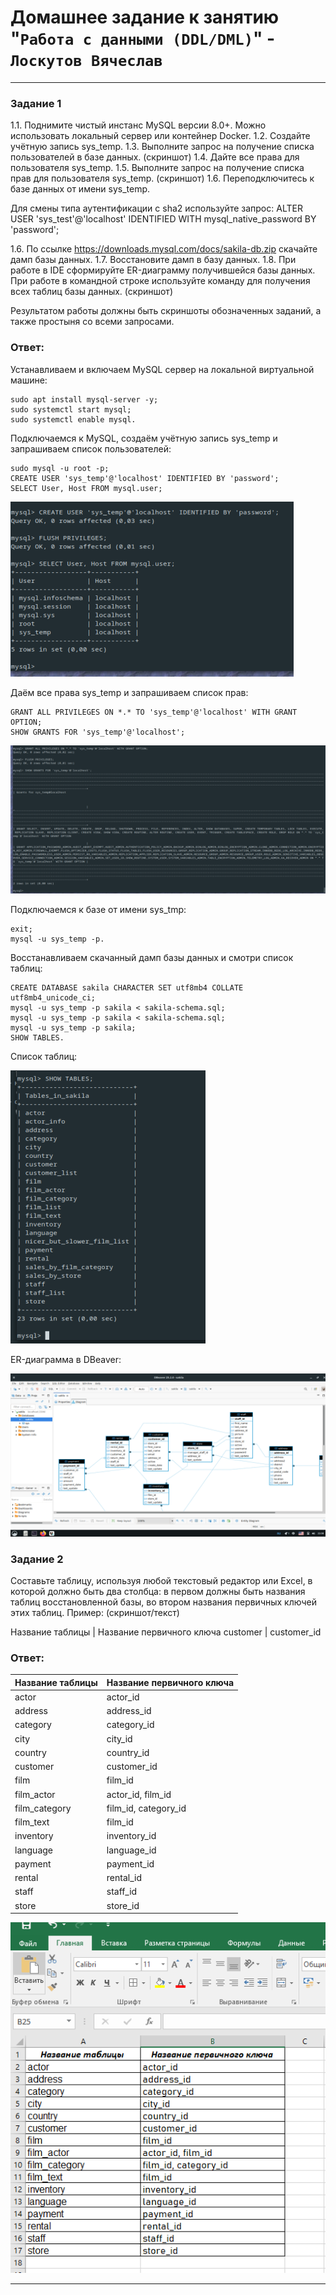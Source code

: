 # Домашнее задание к занятию "`Работа с данными (DDL/DML)`" - `Лоскутов Вячеслав`

---

### Задание 1

1.1. Поднимите чистый инстанс MySQL версии 8.0+. Можно использовать локальный сервер или контейнер Docker.
1.2. Создайте учётную запись sys_temp.
1.3. Выполните запрос на получение списка пользователей в базе данных. (скриншот)
1.4. Дайте все права для пользователя sys_temp.
1.5. Выполните запрос на получение списка прав для пользователя sys_temp. (скриншот)
1.6. Переподключитесь к базе данных от имени sys_temp.

Для смены типа аутентификации с sha2 используйте запрос:
ALTER USER 'sys_test'@'localhost' IDENTIFIED WITH mysql_native_password BY 'password';

1.6. По ссылке https://downloads.mysql.com/docs/sakila-db.zip скачайте дамп базы данных.
1.7. Восстановите дамп в базу данных.
1.8. При работе в IDE сформируйте ER-диаграмму получившейся базы данных. При работе в командной строке используйте команду для получения всех таблиц базы данных. (скриншот)

Результатом работы должны быть скриншоты обозначенных заданий, а также простыня со всеми запросами.

### Ответ:

Устанавливаем и включаем MySQL сервер на локальной виртуальной машине:
```
sudo apt install mysql-server -y;
sudo systemctl start mysql;
sudo systemctl enable mysql.
```
Подключаемся к MySQL, создаём учётную запись sys_temp и запрашиваем список пользователей:
```
sudo mysql -u root -p;
CREATE USER 'sys_temp'@'localhost' IDENTIFIED BY 'password';
SELECT User, Host FROM mysql.user;
```
![users](https://github.com/NightWalkerZ488/hw-ddl/blob/main/users1.PNG)

Даём все права sys_temp и запрашиваем список прав:
```
GRANT ALL PRIVILEGES ON *.* TO 'sys_temp'@'localhost' WITH GRANT OPTION;
SHOW GRANTS FOR 'sys_temp'@'localhost';
```
![privilegs](https://github.com/NightWalkerZ488/hw-ddl/blob/main/privilegs.PNG)

Подключаемся к базе от имени sys_tmp:

```
exit;
mysql -u sys_temp -p.
```
Восстанавливаем скачанный дамп базы данных и смотри список таблиц:

```
CREATE DATABASE sakila CHARACTER SET utf8mb4 COLLATE utf8mb4_unicode_ci;
mysql -u sys_temp -p sakila < sakila-schema.sql;
mysql -u sys_temp -p sakila < sakila-schema.sql;
mysql -u sys_temp -p sakila;
SHOW TABLES.
```
Список таблиц:

![tables](https://github.com/NightWalkerZ488/hw-ddl/blob/main/sakila_tables.PNG)

ER-диаграмма в DBeaver:

![dia](https://github.com/NightWalkerZ488/hw-ddl/blob/main/sakila_beaver.PNG)

### Задание 2

Составьте таблицу, используя любой текстовый редактор или Excel, в которой должно быть два столбца: в первом должны быть названия таблиц восстановленной базы, во втором названия первичных ключей этих таблиц. Пример: (скриншот/текст)

Название таблицы | Название первичного ключа
customer         | customer_id

### Ответ:

Название таблицы         | Название первичного ключа
-------------------------|--------------------------
actor                    | actor_id
address                  | address_id
category                 | category_id
city                     | city_id
country                  | country_id
customer                 | customer_id
film                     | film_id
film_actor               | actor_id, film_id
film_category            | film_id, category_id
film_text                | film_id
inventory                | inventory_id
language                 | language_id
payment                  | payment_id
rental                   | rental_id
staff                    | staff_id
store                    | store_id

![exel](https://github.com/NightWalkerZ488/hw-ddl/blob/main/exel.PNG)

____________________________________________________________________________________

